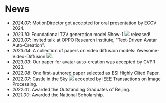 # News
- *2024.07*: MotionDirector got accepted for oral presentation by ECCV 2024.
- *2023.10*: Foundational T2V generation model Show-1 [![](https://img.shields.io/github/stars/showlab/Show-1?style=social)](https://github.com/showlab/Show-1) released!
- *2023.07*: Invited talk at OPPO Research Institute, "Text-Driven Avatar Auto-Creation".
- *2023.04*: A collection of papers on video diffusion models: Awesome-Video-Diffusion [![](https://img.shields.io/github/stars/showlab/Awesome-Video-Diffusion?style=social)](https://github.com/showlab/Awesome-Video-Diffusion).
- *2023.03*: Our paper for avatar auto-creation was accepted by CVPR 2023.
- *2022.08*: One first-authored paper selected as ESI Highly Cited Paper.
- *2022.07*: Castle in the Sky [![](https://img.shields.io/github/stars/jiupinjia/SkyAR?style=social)](https://github.com/jiupinjia/SkyAR) accepted by IEEE Transactions on Image Processing.
- *2022.01*: Awarded the Outstanding Graduates of Beijing.
- *2021.09*: Awarded the National Scholarship.
